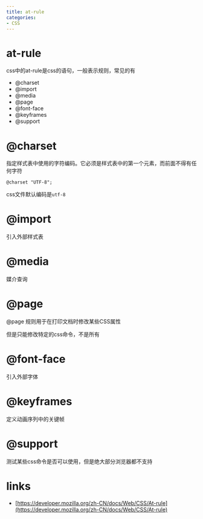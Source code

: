```yaml
---
title: at-rule
categories: 
- CSS
---
```


# at-rule

css中的at-rule是css的语句，一般表示规则，常见的有


- @charset
- @import
- @media
- @page
- @font-face
- @keyframes
- @support


# @charset
指定样式表中使用的字符编码。它必须是样式表中的第一个元素，而前面不得有任何字符

```
@charset "UTF-8";
```
css文件默认编码是`utf-8`

# @import
引入外部样式表

# @media
媒介查询
# @page
@page 规则用于在打印文档时修改某些CSS属性

但是只能修改特定的css命令，不是所有

# @font-face
引入外部字体
# @keyframes
定义动画序列中的关键帧
# @support
测试某些css命令是否可以使用，但是绝大部分浏览器都不支持




# links
- [https://developer.mozilla.org/zh-CN/docs/Web/CSS/At-rule](https://developer.mozilla.org/zh-CN/docs/Web/CSS/At-rule)